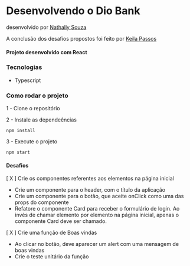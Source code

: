 # Desenvolvendo o Dio Bank

desenvolvido por [Nathally Souza](https://github.com/nathyts)

A conclusão dos desafios propostos foi feito por [Keila Passos](https://github.com/keilapassos)

#### Projeto desenvolvido com React

### Tecnologias

- Typescript

### Como rodar o projeto

1 - Clone o repositório

2 - Instale as dependeências

    npm install

3 - Execute o projeto

    npm start

#### Desafios

[ X ] Crie os componentes referentes aos elementos na página inicial

- Crie um componente para o header, com o título da aplicação
- Crie um componente para o botão, que aceite onClick como uma das props do componente
- Refatore o componente Card para receber o formulário de login. Ao invés de chamar elemento por elemento na página inicial, apenas o componente Card deve ser chamado.

[ X ] Crie uma função de Boas vindas

- Ao clicar no botão, deve aparecer um alert com uma mensagem de boas vindas
- Crie o teste unitário da função
